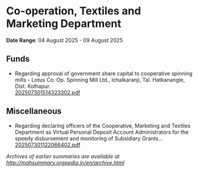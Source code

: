 # Co-operation, Textiles and Marketing Department

**Date Range**: 04 August 2025 - 09 August 2025


## Funds
- Regarding approval of government share capital to cooperative spinning mills - Lotus Co. Op. Spinning Mill Ltd., Ichalkaranji, Tal. Hatkanangle, Dist. Kolhapur.\
  [202507301514323302.pdf](https://gr.maharashtra.gov.in/Site/Upload/Government%20Resolutions/English/202507301514323302.pdf)

## Miscellaneous
- Regarding declaring officers of the Cooperative, Marketing and Textiles Department as Virtual Personal Deposit Account Administrators for the speedy disbursement and monitoring of Subsidiary Grants...\
  [202507301122066402.pdf](https://gr.maharashtra.gov.in/Site/Upload/Government%20Resolutions/English/202507301122066402.pdf)


*Archives of earlier summaries are available at http://mahsummary.orgpedia.in/en/archive.html*